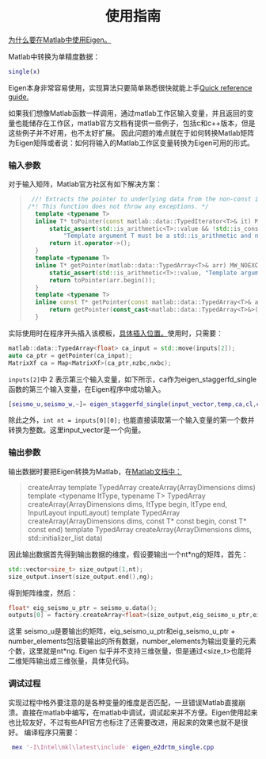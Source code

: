 # <center>使用指南</center>
[为什么要在Matlab中使用Eigen。](https://github.com/trinitite271/Notes/tree/main/about_forward_modeling)

Matlab中转换为单精度数据：
```matlab
single(x)
```
Eigen本身非常容易使用，实现算法只要简单熟悉很快就能上手[Quick reference guide.](https://eigen.tuxfamily.org/dox/group__QuickRefPage.html)

如果我们想像Matlab函数一样调用，通过matlab工作区输入变量，并且返回的变量也能储存在工作区，matlab官方文档有提供一些例子，包括c和c++版本，但是这些例子并不好用，也不太好扩展。
因此问题的难点就在于如何转换Matlab矩阵为Eigen矩阵或者说：如何将输入的Matlab工作区变量转换为Eigen可用的形式。

### 输入参数
对于输入矩阵，Matlab官方社区有如下解决方案：
> ```c++
>  //! Extracts the pointer to underlying data from the non-const iterator (`TypedIterator<T>`).
>/*! This function does not throw any exceptions. */
>	template <typename T>
>	inline T* toPointer(const matlab::data::TypedIterator<T>& it) MW_NOEXCEPT {
>		static_assert(std::is_arithmetic<T>::value && !std::is_const<T>::value,
>			"Template argument T must be a std::is_arithmetic and non-const type.");
>		return it.operator->();
>	}
>	template <typename T>
>	inline T* getPointer(matlab::data::TypedArray<T>& arr) MW_NOEXCEPT {
>		static_assert(std::is_arithmetic<T>::value, "Template argument T must be a std::is_arithmetic type.");
>		return toPointer(arr.begin());
>	}
>	template <typename T>
>	inline const T* getPointer(const matlab::data::TypedArray<T>& arr) MW_NOEXCEPT {
>		return getPointer(const_cast<matlab::data::TypedArray<T>&>(arr));
>	}
>```

实际使用时在程序开头插入该模板，[具体插入位置。](https://github.com/trinitite271/Notes/blob/main/How_to_use_Eigen_in_Matlab/eigen_staggerfd_single.cpp)使用时，只需要：
```c++
matlab::data::TypedArray<float> ca_input = std::move(inputs[2]);
auto ca_ptr = getPointer(ca_input);
MatrixXf ca = Map<MatrixXf>(ca_ptr,nzbc,nxbc);
```
```inputs[2]```中 2 表示第三个输入变量，如下所示，ca作为eigen_staggerfd_single函数的第三个输入变量，在Eigen程序中成功输入。

```matlab
[seismo_u,seismo_w,~]= eigen_staggerfd_single(input_vector,temp,ca,cl,cm,cm1,b,b1,s);
```
除此之外，```int nt = inputs[0][0];``` 也能直接读取第一个输入变量的第一个数并转换为整数。这里input_vector是一个向量。

### 输出参数

输出数据时要把Eigen转换为Matlab，在[Matlab文档中：](https://ww2.mathworks.cn/help/matlab/apiref/matlab.data.arrayfactory.html#bvn7dve-1)
>createArray
template <typename T>
TypedArray<T> createArray(ArrayDimensions dims)
template <typename ItType, typename T>
TypedArray<T> createArray(ArrayDimensions dims, 
    ItType begin, 
    ItType end,
    InputLayout inputLayout)
template <typename T>
TypedArray<T> createArray(ArrayDimensions dims, 
    const T* const begin, 
    const T* const end)
template <typename T> 
TypedArray<T> createArray(ArrayDimensions dims, 
>    std::initializer_list<T> data)  

因此输出数据首先得到输出数据的维度，假设要输出一个nt*ng的矩阵，首先：
```c++
std::vector<size_t> size_output(1,nt);
size_output.insert(size_output.end(),ng);
```
得到矩阵维度，然后：
```c++
float* eig_seismo_u_ptr = seismo_u.data();
outputs[0] = factory.createArray<float>(size_output,eig_seismo_u_ptr,eig_seismo_u_ptr + number_elements);
```

这里 seismo_u是要输出的矩阵，eig_seismo_u_ptr和eig_seismo_u_ptr + number_elements包括要输出的所有数据，number_elements为输出变量的元素个数，这里就是nt*ng.
Eigen 似乎并不支持三维张量，但是通过<size_t>也能将二维矩阵输出成三维张量，具体见代码。

### 调试过程
实现过程中格外要注意的是各种变量的维度是否匹配，一旦错误Matlab直接崩溃。直接在matlab中编写，在matlab中调试，调试起来并不方便。Eigen使用起来也比较友好，不过有些API官方也标注了还需要改进，用起来的效果也就不是很好。
编译程序只需要：
```matlab
 mex '-I\Intel\mkl\latest\include' eigen_e2drtm_single.cpp
 ```